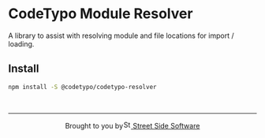 # CodeTypo Module Resolver

A library to assist with resolving module and file locations for import / loading.

## Install

```sh
npm install -S @codetypo/codetypo-resolver
```

<!--- @@inject: ../../static/footer.md --->

<br/>

---

<p align="center">Brought to you by<a href="https://khulnasoft.com" title="Street Side Software"><img width="16" alt="Street Side Software Logo" src="https://i.imgur.com/CyduuVY.png" /> Street Side Software</a></p>

<!--- @@inject-end: ../../static/footer.md --->
